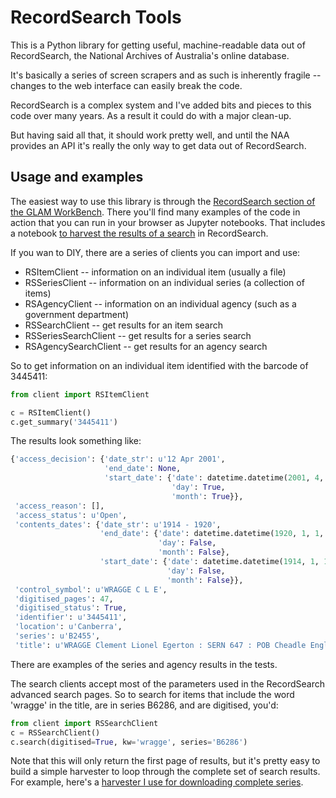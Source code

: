 # RecordSearch Tools

This is a Python library for getting useful, machine-readable data out of RecordSearch, the National Archives of Australia's online database.

It's basically a series of screen scrapers and as such is inherently fragile -- changes to the web interface can easily break the code.

RecordSearch is a complex system and I've added bits and pieces to this code over many years. As a result it could do with a major clean-up.

But having said all that, it should work pretty well, and until the NAA provides an API it's really the only way to get data out of RecordSearch.

## Usage and examples

The easiest way to use this library is through the [RecordSearch section of the GLAM WorkBench](https://glam-workbench.github.io/recordsearch/). There you'll find many examples of the code in action that you can run in your browser as Jupyter notebooks. That includes a notebook [to harvest the results of a search](https://glam-workbench.github.io/recordsearch/#harvest-items-from-a-search-in-recordsearch) in RecordSearch.

If you wan to DIY, there are a series of clients you can import and use:

* RSItemClient -- information on an individual item (usually a file)
* RSSeriesClient -- information on an individual series (a collection of items)
* RSAgencyClient -- information on an individual agency (such as a government department)
* RSSearchClient -- get results for an item search
* RSSeriesSearchClient -- get results for a series search
* RSAgencySearchClient -- get results for an agency search

So to get information on an individual item identified with the barcode of 3445411:

```python
from client import RSItemClient

c = RSItemClient()
c.get_summary('3445411')
```

The results look something like:

```python
{'access_decision': {'date_str': u'12 Apr 2001',
                     'end_date': None,
                     'start_date': {'date': datetime.datetime(2001, 4, 12, 0, 0),
                                    'day': True,
                                    'month': True}},
 'access_reason': [],
 'access_status': u'Open',
 'contents_dates': {'date_str': u'1914 - 1920',
                    'end_date': {'date': datetime.datetime(1920, 1, 1, 0, 0),
                                 'day': False,
                                 'month': False},
                    'start_date': {'date': datetime.datetime(1914, 1, 1, 0, 0),
                                   'day': False,
                                   'month': False}},
 'control_symbol': u'WRAGGE C L E',
 'digitised_pages': 47,
 'digitised_status': True,
 'identifier': u'3445411',
 'location': u'Canberra',
 'series': u'B2455',
 'title': u'WRAGGE Clement Lionel Egerton : SERN 647 : POB Cheadle England : POE Enoggera QLD : NOK  (Father) WRAGGE Clement Lindley'}
```

There are examples of the series and agency results in the tests.

The search clients accept most of the parameters used in the RecordSearch advanced search pages. So to search for items that include the word 'wragge' in the title, are in series B6286, and are digitised, you'd:

```python
from client import RSSearchClient
c = RSSearchClient()
c.search(digitised=True, kw='wragge', series='B6286')
```

Note that this will only return the first page of results, but it's pretty easy to build a simple harvester to loop through the complete set of search results. For example, here's a [harvester I use for downloading complete series](https://github.com/wragge/recordsearch-series-harvests).
